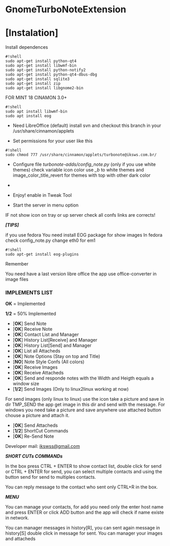 GnomeTurboNoteExtension
=======================

# **[Instalation]** #

Install dependences

```
#!shell
sudo apt-get install python-qt4
sudo apt-get install libwmf-bin
sudo apt-get install python-notify2
sudo apt-get install python-qt4-dbus-dbg
sudo apt-get install sqlite3
sudo apt-get install zip
sudo apt-get install libgnome2-bin
```
FOR MINT 18 CINAMON 3.0+
```
#!shell
sudo apt install libwmf-bin
sudo apt install eog
```

* Need LibreOffice (default)
install svn  and checkout this branch in your /usr/share/cinnamon/applets

* Set permissions for your user like this

```
#!shell
sudo chmod 777 /usr/share/cinnamon/applets/turbonote@iksws.com.br/
```


* Configure file *turbonote-adds/config_note.py* (only if you use white themes) check variable icon color use *_b* to white themes  and image_color_title_revert for themes with top with other dark color
*

* Enjoy! enable in Tweak Tool 
* Start the server  in menu option 


IF not show icon on tray or up server check all confs links are corrects!


***[TIPS]***

if you use fedora 
You need install EOG package for show images
In fedora check config_note.py change eth0 for em1
```
#!shell
sudo apt-get install eog-plugins
```
Remember

You need have a last version  libre office the app use office-converter in image files


### IMPLEMENTS LIST ###

**OK** = Implemented

**1/2** = 50% Implemented

* [**OK**] Send Note
* [**OK**] Receive Note
* [**OK**] Contact List and Manager
* [**OK**] History List[Receive] and Manager
* [**OK**] History List[Send] and Manager
* [**OK**] List all Attacheds
* [**OK**] Note Options (Stay on top and Title)
* [**NO**] Note Style Confs (All colors)
* [**OK**] Receive Images
* [**OK**] Receive Attacheds
* [**OK**] Send and responde notes with the Width and Heigth equals a window size
* [**1/2**] Send Images (Only to linux2linux working at now)

For send images (only linux to linux) use the icon take a picture and save in dir TMP_SEND the app get image in this dir and send with the  message.
For windows you need take a picture and save anywhere use attached button chouse a picture and attach it.

* [**OK**] Send Attacheds
* [**1/2**] ShortCut Commands
* [**OK**] Re-Send Note

Developer mail: ikswss@gmail.com


***SHORT CUTs COMMANDs***

In the box press CTRL + ENTER to show contact list, double click for send or CTRL + ENTER for send,  you can select multiple contacts and using the button send for send to multiples contacts.

You can reply message to the contact who sent only CTRL+R in the box.

***MENU***

You can manage your contacts, for add you need only the enter host name and press ENTER or click ADD button and  the app will check if name existe in network.

You can manager messages in history[R], you can sent again message in history[S] double click in message for sent.
You can manager your images and attacheds 
